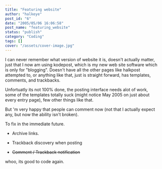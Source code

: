 ```yaml
---
title: "Featuring website"
author: "halkeye"
post_id: "6"
date: "2005/05/06 16:06:58"
post_name: "featuring_website"
status: "publish"
category: "Coding"
tags: []
cover: "/assets/cover-image.jpg"
---
```


I can never remember what version of website it is, doesn't actually matter, just that I now am using kodepost, which is my new web site software which is only for "blogging". Doesn't have all the other pages like halkpost attempted to, or anything like that, just is straight forward, has templates, comments, and trackbacks.

Unfortuatly its not 100% done, the posting interface needs alot of work, some of the templates totally suck (might notice May 2005 on just about every entry page), few other things like that.

But 'm very happy that people can comment now (not that I actually expect any, but now the ability isn't broken).

To fix in the immediate future.  

* Archive links.  

* Trackback discovery when posting  

* <s>Comment / Trackback notification</s>

whoo, its good to code again.